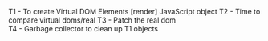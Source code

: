 T1 - To create Virtual DOM Elements [render] JavaScript object
T2 - Time to compare virtual doms/real
T3 - Patch the real dom  
T4 - Garbage collector to clean up T1 objects